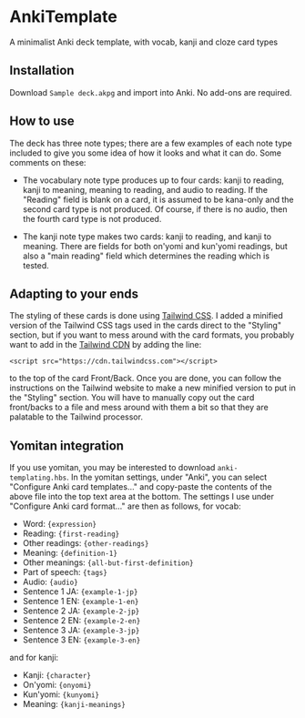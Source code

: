 # AnkiTemplate
A minimalist Anki deck template, with vocab, kanji and cloze card types

## Installation

Download `Sample deck.akpg` and import into Anki. No add-ons are required.

## How to use

The deck has three note types; there are a few examples of each note type included to give you some idea of how it looks and what it can do. Some comments on these:

- The vocabulary note type produces up to four cards: kanji to reading, kanji to meaning, meaning to reading, and audio to reading. If the "Reading" field is blank on a card, it is assumed to be kana-only and the second card type is not produced. Of course, if there is no audio, then the fourth card type is not produced.

- The kanji note type makes two cards: kanji to reading, and kanji to meaning. There are fields for both on'yomi and kun'yomi readings, but also a "main reading" field which determines the reading which is tested.

## Adapting to your ends

The styling of these cards is done using [Tailwind CSS](https://tailwindcss.com/). I added a minified version of the Tailwind CSS tags used in the cards direct to the "Styling" section, but if you want to mess around with the card formats, you probably want to add in the [Tailwind CDN](https://tailwindcss.com/docs/installation/play-cdn) by adding the line:

    <script src="https://cdn.tailwindcss.com"></script>

to the top of the card Front/Back. Once you are done, you can follow the instructions on the Tailwind website to make a new minified version to put in the "Styling" section. You will have to manually copy out the card front/backs to a file and mess around with them a bit so that they are palatable to the Tailwind processor.

## Yomitan integration

If you use yomitan, you may be interested to download `anki-templating.hbs`. In the yomitan settings, under "Anki", you can select "Configure Anki card templates…" and copy-paste the contents of the above file into the top text area at the bottom. The settings I use under "Configure Anki card format…" are then as follows, for vocab:

- Word: `{expression}`
- Reading: `{first-reading}`
- Other readings: `{other-readings}`
- Meaning: `{definition-1}`
- Other meanings: `{all-but-first-definition}`
- Part of speech: `{tags}`
- Audio: `{audio}`
- Sentence 1 JA: `{example-1-jp}`
- Sentence 1 EN: `{example-1-en}`
- Sentence 2 JA: `{example-2-jp}`
- Sentence 2 EN: `{example-2-en}`
- Sentence 3 JA: `{example-3-jp}`
- Sentence 3 EN: `{example-3-en}`

and for kanji:

- Kanji: `{character}`
- On'yomi: `{onyomi}`
- Kun'yomi: `{kunyomi}`
- Meaning: `{kanji-meanings}`
